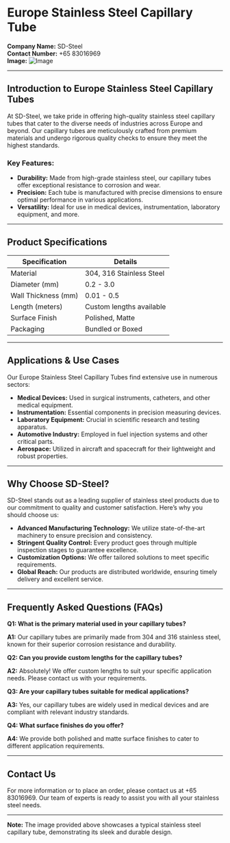 # Europe Stainless Steel Capillary Tube

**Company Name:** SD-Steel  
**Contact Number:** +65 83016969  
**Image:** ![Image](https://github.com/user-attachments/assets/2567258e-e124-4816-932d-1809bd27ef0b)

---

## Introduction to Europe Stainless Steel Capillary Tubes

At SD-Steel, we take pride in offering high-quality stainless steel capillary tubes that cater to the diverse needs of industries across Europe and beyond. Our capillary tubes are meticulously crafted from premium materials and undergo rigorous quality checks to ensure they meet the highest standards.

### Key Features:
- **Durability:** Made from high-grade stainless steel, our capillary tubes offer exceptional resistance to corrosion and wear.
- **Precision:** Each tube is manufactured with precise dimensions to ensure optimal performance in various applications.
- **Versatility:** Ideal for use in medical devices, instrumentation, laboratory equipment, and more.

---

## Product Specifications

| Specification          | Details                        |
|------------------------|--------------------------------|
| Material               | 304, 316 Stainless Steel       |
| Diameter (mm)          | 0.2 - 3.0                      |
| Wall Thickness (mm)    | 0.01 - 0.5                     |
| Length (meters)        | Custom lengths available       |
| Surface Finish         | Polished, Matte                |
| Packaging              | Bundled or Boxed               |

---

## Applications & Use Cases

Our Europe Stainless Steel Capillary Tubes find extensive use in numerous sectors:

- **Medical Devices:** Used in surgical instruments, catheters, and other medical equipment.
- **Instrumentation:** Essential components in precision measuring devices.
- **Laboratory Equipment:** Crucial in scientific research and testing apparatus.
- **Automotive Industry:** Employed in fuel injection systems and other critical parts.
- **Aerospace:** Utilized in aircraft and spacecraft for their lightweight and robust properties.

---

## Why Choose SD-Steel?

SD-Steel stands out as a leading supplier of stainless steel products due to our commitment to quality and customer satisfaction. Here’s why you should choose us:

- **Advanced Manufacturing Technology:** We utilize state-of-the-art machinery to ensure precision and consistency.
- **Stringent Quality Control:** Every product goes through multiple inspection stages to guarantee excellence.
- **Customization Options:** We offer tailored solutions to meet specific requirements.
- **Global Reach:** Our products are distributed worldwide, ensuring timely delivery and excellent service.

---

## Frequently Asked Questions (FAQs)

**Q1: What is the primary material used in your capillary tubes?**

**A1:** Our capillary tubes are primarily made from 304 and 316 stainless steel, known for their superior corrosion resistance and durability.

**Q2: Can you provide custom lengths for the capillary tubes?**

**A2:** Absolutely! We offer custom lengths to suit your specific application needs. Please contact us with your requirements.

**Q3: Are your capillary tubes suitable for medical applications?**

**A3:** Yes, our capillary tubes are widely used in medical devices and are compliant with relevant industry standards.

**Q4: What surface finishes do you offer?**

**A4:** We provide both polished and matte surface finishes to cater to different application requirements.

---

## Contact Us

For more information or to place an order, please contact us at +65 83016969. Our team of experts is ready to assist you with all your stainless steel needs.

---

**Note:** The image provided above showcases a typical stainless steel capillary tube, demonstrating its sleek and durable design.